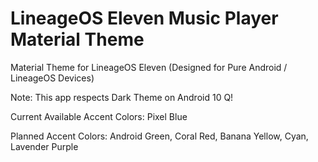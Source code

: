 # LineageOS Eleven Music Player Material Theme
 Material Theme for LineageOS Eleven (Designed for Pure Android / LineageOS Devices)
 
 Note: This app respects Dark Theme on Android 10 Q!
 
 Current Available Accent Colors: Pixel Blue
 
 Planned Accent Colors: Android Green, Coral Red, Banana Yellow, Cyan, Lavender Purple 
